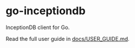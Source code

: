 # go-inceptiondb

InceptionDB client for Go.

Read the full user guide in [docs/USER_GUIDE.md](docs/USER_GUIDE.md).
